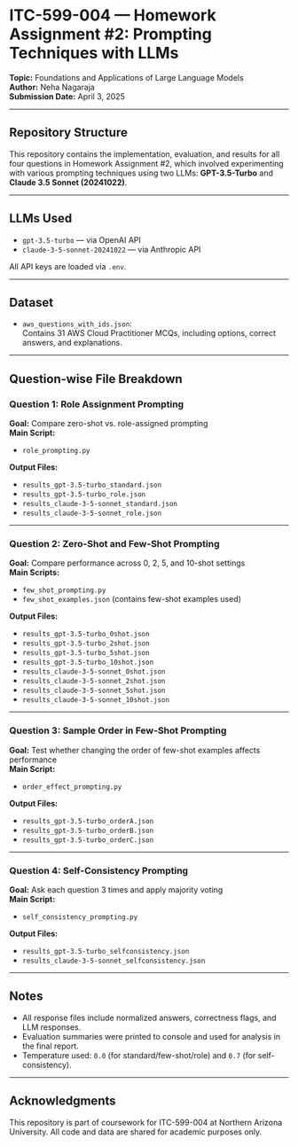 # ITC-599-004 — Homework Assignment #2: Prompting Techniques with LLMs  
**Topic:** Foundations and Applications of Large Language Models  
**Author:** Neha Nagaraja  
**Submission Date:** April 3, 2025  

---

##  Repository Structure

This repository contains the implementation, evaluation, and results for all four questions in Homework Assignment #2, which involved experimenting with various prompting techniques using two LLMs: **GPT-3.5-Turbo** and **Claude 3.5 Sonnet (20241022)**.

---

##  LLMs Used
- `gpt-3.5-turbo` — via OpenAI API
- `claude-3-5-sonnet-20241022` — via Anthropic API

All API keys are loaded via `.env`.

---

##  Dataset

- `aws_questions_with_ids.json`:  
  Contains 31 AWS Cloud Practitioner MCQs, including options, correct answers, and explanations.

---

##  Question-wise File Breakdown

###  Question 1: Role Assignment Prompting
**Goal:** Compare zero-shot vs. role-assigned prompting  
**Main Script:**  
- `role_prompting.py`

**Output Files:**  
- `results_gpt-3.5-turbo_standard.json`  
- `results_gpt-3.5-turbo_role.json`  
- `results_claude-3-5-sonnet_standard.json`  
- `results_claude-3-5-sonnet_role.json`

---

###  Question 2: Zero-Shot and Few-Shot Prompting  
**Goal:** Compare performance across 0, 2, 5, and 10-shot settings  
**Main Scripts:**  
- `few_shot_prompting.py`  
- `few_shot_examples.json` (contains few-shot examples used)

**Output Files:**  
- `results_gpt-3.5-turbo_0shot.json`  
- `results_gpt-3.5-turbo_2shot.json`  
- `results_gpt-3.5-turbo_5shot.json`  
- `results_gpt-3.5-turbo_10shot.json`  
- `results_claude-3-5-sonnet_0shot.json`  
- `results_claude-3-5-sonnet_2shot.json`  
- `results_claude-3-5-sonnet_5shot.json`  
- `results_claude-3-5-sonnet_10shot.json`

---

###  Question 3: Sample Order in Few-Shot Prompting  
**Goal:** Test whether changing the order of few-shot examples affects performance  
**Main Script:**  
- `order_effect_prompting.py`

**Output Files:**  
- `results_gpt-3.5-turbo_orderA.json`  
- `results_gpt-3.5-turbo_orderB.json`  
- `results_gpt-3.5-turbo_orderC.json`

---

###  Question 4: Self-Consistency Prompting  
**Goal:** Ask each question 3 times and apply majority voting  
**Main Script:**  
- `self_consistency_prompting.py`

**Output Files:**  
- `results_gpt-3.5-turbo_selfconsistency.json`  
- `results_claude-3-5-sonnet_selfconsistency.json`

---

##  Notes
- All response files include normalized answers, correctness flags, and LLM responses.
- Evaluation summaries were printed to console and used for analysis in the final report.
- Temperature used: `0.0` (for standard/few-shot/role) and `0.7` (for self-consistency).

---

##  Acknowledgments
This repository is part of coursework for ITC-599-004 at Northern Arizona University. All code and data are shared for academic purposes only.

